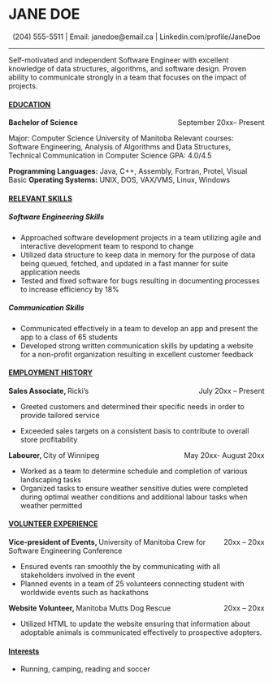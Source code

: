 # JANE DOE  
<div align="center">(204) 555-5511 | Email: janedoe@email.ca | Linkedin.com/profile/JaneDoe</div>

___
Self-motivated and independent Software Engineer with excellent knowledge of data structures, algorithms, and software design. Proven ability to communicate strongly in a team that focuses on the impact of projects.

#### <ins>EDUCATION</ins> 

<div style="float:right"> September 20xx– Present </div> <div align = "left"> <strong>Bachelor of Science </strong></div>

Major: Computer Science
University of Manitoba 
Relevant courses: Software Engineering, Analysis of Algorithms and Data Structures, Technical Communication in Computer Science
GPA: 4.0/4.5 

**Programming Languages:**  Java, C++,  Assembly, Fortran, Protel, Visual Basic 
**Operating Systems:**    UNIX, DOS, VAX/VMS, Linux, Windows 

#### <ins>RELEVANT SKILLS </ins>
##### Software Engineering Skills 
*  Approached software development projects in a team utilizing agile and interactive development team to 
respond to change  
*  Utilized data structure to keep data in memory for the purpose of data being queued, fetched, and updated 
in a fast manner for suite application needs  
*  Tested and fixed software for bugs resulting in documenting processes to increase efficiency by 18%  

##### Communication Skills  
*  Communicated effectively in a team to develop an app and present the app to a class of 65 students    
*  Developed strong written communication skills by updating a website for a non-profit organization resulting in excellent customer feedback 

#### <ins>EMPLOYMENT HISTORY</ins> 

<div style="float:right">July 20xx – Present</div> <div align = "left"> <strong>Sales Associate, </strong>Ricki’s</div>   

*  Greeted customers and determined their specific needs in order to provide tailored service 

*  Exceeded sales targets on a consistent basis to contribute to overall store profitability 
<div style="float:right">May 20xx- August 20xx</div> <div align = "left"> <strong>Labourer, </strong>City of Winnipeg</div>  

*  Worked as a team to determine schedule and completion of various landscaping tasks 
*  Organized tasks to ensure weather sensitive duties were completed during optimal weather conditions and additional labour tasks when weather permitted 

#### <ins>VOLUNTEER EXPERIENCE</ins>  
<div style="float:right">20xx – 20xx</div> <div align = "left"> <strong>Vice-president of Events, </strong>University of Manitoba Crew for Software Engineering Conference</div>  

*  Ensured events ran smoothly the by communicating with all stakeholders involved in the event  
*  Planned events in a team of 25 volunteers connecting student with worldwide events such as hackathons 
<div style="float:right">20xx – 20xx</div> <div align = "left"> <strong>Website Volunteer, </strong>Manitoba Mutts Dog Rescue</div> 

*  Utilized HTML to update the website ensuring that information about adoptable animals is communicated 
effectively to prospective adopters.  

#### <ins>Interests</ins>
*  Running, camping, reading and soccer 

